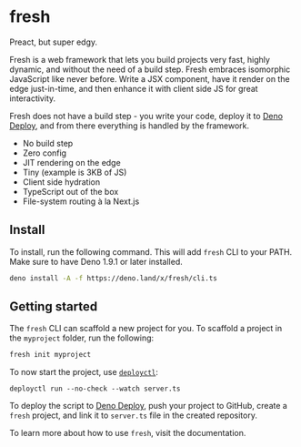 # fresh

Preact, but super edgy.

Fresh is a web framework that lets you build projects very fast, highly dynamic,
and without the need of a build step. Fresh embraces isomorphic JavaScript like
never before. Write a JSX component, have it render on the edge just-in-time,
and then enhance it with client side JS for great interactivity.

Fresh does not have a build step - you write your code, deploy it to 
[Deno Deploy](https://deno.com/deploy), and from there everything is handled by
the framework.

- No build step
- Zero config
- JIT rendering on the edge
- Tiny (example is 3KB of JS)
- Client side hydration
- TypeScript out of the box
- File-system routing à la Next.js

## Install

To install, run the following command. This will add `fresh` CLI to your PATH.
Make sure to have Deno 1.9.1 or later installed.

```sh
deno install -A -f https://deno.land/x/fresh/cli.ts
```

## Getting started

The `fresh` CLI can scaffold a new project for you. To scaffold a project in the
`myproject` folder, run the following:

```sh
fresh init myproject
```

To now start the project, use [`deployctl`](https://deno.land/x/deploy):

```
deployctl run --no-check --watch server.ts
```

To deploy the script to [Deno Deploy](https://deno.com/deploy), push your
project to GitHub, create a `fresh` project, and link it to `server.ts` file in
the created repository.

To learn more about how to use `fresh`, visit the documentation.
